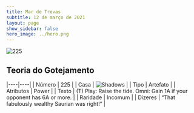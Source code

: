 ```yaml
---
title: Mar de Trevas
subtitle: 12 de março de 2021
layout: page
show_sidebar: false
hero_image: ../hero.png
---
```


![225](https://cdn.keyforgegame.com/media/card_front/pt/496_225_HMHQJ8GCHG2X_pt.png)

## Teoria do Gotejamento

|----|----|
| Número | 225 |
| Casa | ![Shadows](https://archonarcana.com/images/thumb/e/ee/Shadows.png/22px-Shadows.png "Sombras") |
| Tipo | Artefato |
| Atributos | Power |
| Texto | (T) Play: Raise the tide.  Omni: Gain 1A if your opponent has 6A or more. |
| Raridade | Incomum |
| Dizeres | “That fabulously wealthy Saurian was right!” |
